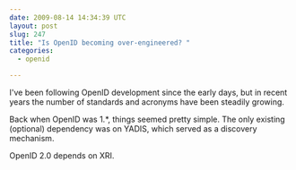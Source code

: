 ```yaml
---
date: 2009-08-14 14:34:39 UTC
layout: post
slug: 247
title: "Is OpenID becoming over-engineered? "
categories:
  - openid

---
```

<p>I've been following OpenID development since the early days, but in recent years the number of standards and acronyms have been steadily growing.</p>

<p>Back when OpenID was 1.*, things seemed pretty simple. The only existing (optional) dependency was on YADIS, which served as a discovery mechanism.</p>

<p>OpenID 2.0 depends on XRI. 